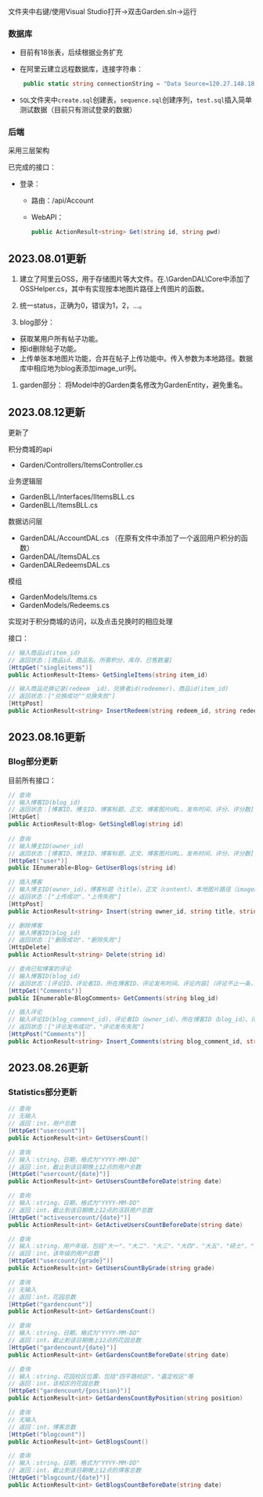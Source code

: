 文件夹中右键/使用Visual Studio打开→双击Garden.sln→运行

### 数据库

- 目前有18张表，后续根据业务扩充

- 在阿里云建立远程数据库，连接字符串：

  ```c#
   public static string connectionString = "Data Source=120.27.148.187:1521/orcl;User Id=C##gd;Password=123456;"
  ```

- `SQL`文件夹中`create.sql`创建表，`sequence.sql`创建序列，`test.sql`插入简单测试数据（目前只有测试登录的数据）

### 后端

采用三层架构

已完成的接口：

- 登录：

  - 路由：/api/Account

  - WebAPI：

    ```c#
    public ActionResult<string> Get(string id, string pwd)
    ```

## 2023.08.01更新

1. 建立了阿里云OSS，用于存储图片等大文件。在.\GardenDAL\Core中添加了OSSHelper.cs，其中有实现按本地图片路径上传图片的函数。

2. 统一status，正确为0，错误为1，2，...。

3. blog部分：
- 获取某用户所有帖子功能。
- 按id删除帖子功能。
- 上传单张本地图片功能，合并在帖子上传功能中。传入参数为本地路径。数据库中相应地为blog表添加image_url列。

1. garden部分：
    将Model中的Garden类名修改为GardenEntity，避免重名。

## 2023.08.12更新

更新了

积分商城的api

- Garden/Controllers/ItemsController.cs 

业务逻辑层

- GardenBLL/Interfaces/IItemsBLL.cs        
- GardenBLL/ItemsBLL.cs

数据访问层

- GardenDAL/AccountDAL.cs （在原有文件中添加了一个返回用户积分的函数）
- GardenDAL/ItemsDAL.cs
- GardenDALRedeemsDAL.cs

模组

- GardenModels/Items.cs
- GardenModels/Redeems.cs

实现对于积分商城的访问，以及点击兑换时的相应处理

接口： 

```c#
// 输入商品id(item_id)
// 返回状态：[商品id、商品名、所需积分、库存、已售数量]
[HttpGet("singleitems")]
public ActionResult<Items> GetSingleItems(string item_id)

// 输入商品兑换记录(redeem _id)、兑换者id(redeemer)、商品id(item_id)
// 返回状态：["兑换成功""兑换失败"]
[HttpPost]
public ActionResult<string> InsertRedeem(string redeem_id, string redeemer, string item_id)

```

## 2023.08.16更新

### Blog部分更新

目前所有接口：

```c#
// 查询
// 输入博客ID(blog_id)
// 返回状态：[博客ID、博主ID、博客标题、正文、博客图片URL、发布时间、评分、评分数]
[HttpGet]
public ActionResult<Blog> GetSingleBlog(string id)
    
// 查询
// 输入博主ID(owner_id)
// 返回状态：[博客ID、博主ID、博客标题、正文、博客图片URL、发布时间、评分、评分数]
[HttpGet("user")]
public IEnumerable<Blog> GetUserBlogs(string id)

// 插入博客
// 输入博主ID(owner_id)、博客标题（title）、正文（content）、本地图片路径（imagePath）
// 返回状态：["上传成功"、"上传失败"]
[HttpPost]
public ActionResult<string> Insert(string owner_id, string title, string content, string imagePath = "")

// 删除博客
// 输入博客ID(blog_id)
// 返回状态：["删除成功"、"删除失败"]
[HttpDelete]
public ActionResult<string> Delete(string id)

// 查询已知博客的评论
// 输入博客ID(blog_id)
// 返回状态：[评论ID、评论者ID、所在博客ID、评论发布时间、评论内容]（评论不止一条，返回一个List）
[HttpGet("Comments")]
public IEnumerable<BlogComments> GetComments(string blog_id)

// 插入评论
// 输入评论ID(blog_comment_id)、评论者ID（owner_id）、所在博客ID（blog_id）、评论内容（content）
// 返回状态：["评论发布成功"、"评论发布失败"]
[HttpPost("Comments")]
public ActionResult<string> Insert_Comments(string blog_comment_id, string owner_id, string blog_id, string content)
```
## 2023.08.26更新

### Statistics部分更新

```c#
// 查询
// 无输入
// 返回：int，用户总数
[HttpGet("usercount")]
public ActionResult<int> GetUsersCount()

// 查询
// 输入：string，日期，格式为"YYYY-MM-DD"
// 返回：int，截止到该日期晚上12点的用户总数
[HttpGet("usercount/{date}")]
public ActionResult<int> GetUsersCountBeforeDate(string date)

// 查询
// 输入：string，日期，格式为"YYYY-MM-DD"
// 返回：int，截止到该日期晚上12点的活跃用户总数
[HttpGet("activeusercount/{date}")]
public ActionResult<int> GetActiveUsersCountBeforeDate(string date)

// 查询
// 输入：string，用户年级，包括"大一"、"大二"、"大三"、"大四"、"大五"、"硕士"、"博士"、"其他"
// 返回：int，该年级的用户总数
[HttpGet("usercount/{grade}")]
public ActionResult<int> GetUsersCountByGrade(string grade)

// 查询
// 无输入
// 返回：int，花园总数
[HttpGet("gardencount")]
public ActionResult<int> GetGardensCount()

// 查询
// 输入：string，日期，格式为"YYYY-MM-DD"
// 返回：int，截止到该日期晚上12点的花园总数
[HttpGet("gardencount/{date}")]
public ActionResult<int> GetGardensCountBeforeDate(string date)

// 查询
// 输入：string，花园校区位置，包括"四平路校区"、"嘉定校区"等
// 返回：int，该校区的花园总数
[HttpGet("gardencount/{position}")]
public ActionResult<int> GetGardensCountByPosition(string position)

// 查询
// 无输入
// 返回：int，博客总数
[HttpGet("blogcount")]
public ActionResult<int> GetBlogsCount()

// 查询
// 输入：string，日期，格式为"YYYY-MM-DD"
// 返回：int，截止到该日期晚上12点的博客总数
[HttpGet("blogcount/{date}")]
public ActionResult<int> GetBlogsCountBeforeDate(string date)
```
